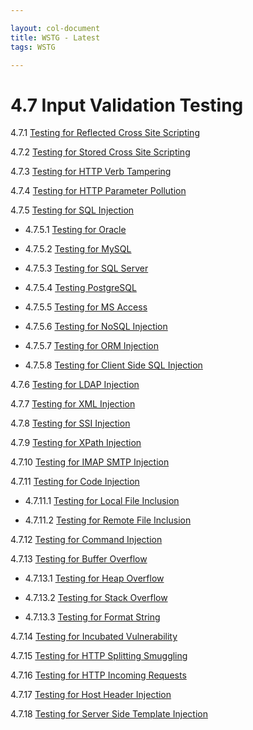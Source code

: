 ```yaml
---

layout: col-document
title: WSTG - Latest
tags: WSTG

---
```

# 4.7 Input Validation Testing

4.7.1 [Testing for Reflected Cross Site Scripting](01-Testing_for_Reflected_Cross_Site_Scripting.md)

4.7.2 [Testing for Stored Cross Site Scripting](02-Testing_for_Stored_Cross_Site_Scripting.md)

4.7.3 [Testing for HTTP Verb Tampering](03-Testing_for_HTTP_Verb_Tampering.md)

4.7.4 [Testing for HTTP Parameter Pollution](04-Testing_for_HTTP_Parameter_Pollution.md)

4.7.5 [Testing for SQL Injection](05-Testing_for_SQL_Injection.md)

- 4.7.5.1 [Testing for Oracle](05.1-Testing_for_Oracle.md)

- 4.7.5.2 [Testing for MySQL](05.2-Testing_for_MySQL.md)

- 4.7.5.3 [Testing for SQL Server](05.3-Testing_for_SQL_Server.md)

- 4.7.5.4 [Testing PostgreSQL](05.4-Testing_PostgreSQL.md)

- 4.7.5.5 [Testing for MS Access](05.5-Testing_for_MS_Access.md)

- 4.7.5.6 [Testing for NoSQL Injection](05.6-Testing_for_NoSQL_Injection.md)

- 4.7.5.7 [Testing for ORM Injection](05.7-Testing_for_ORM_Injection.md)

- 4.7.5.8 [Testing for Client Side SQL Injection](05.8-Testing_for_Client_Side.md)

4.7.6 [Testing for LDAP Injection](06-Testing_for_LDAP_Injection.md)

4.7.7 [Testing for XML Injection](07-Testing_for_XML_Injection.md)

4.7.8 [Testing for SSI Injection](08-Testing_for_SSI_Injection.md)

4.7.9 [Testing for XPath Injection](09-Testing_for_XPath_Injection.md)

4.7.10 [Testing for IMAP SMTP Injection](10-Testing_for_IMAP_SMTP_Injection.md)

4.7.11 [Testing for Code Injection](11-Testing_for_Code_Injection.md)

- 4.7.11.1 [Testing for Local File Inclusion](11.1-Testing_for_Local_File_Inclusion.md)

- 4.7.11.2 [Testing for Remote File Inclusion](11.2-Testing_for_Remote_File_Inclusion.md)

4.7.12 [Testing for Command Injection](12-Testing_for_Command_Injection.md)

4.7.13 [Testing for Buffer Overflow](13-Testing_for_Buffer_Overflow.md)

- 4.7.13.1 [Testing for Heap Overflow](13.1-Testing_for_Heap_Overflow.md)

- 4.7.13.2 [Testing for Stack Overflow](13.2-Testing_for_Stack_Overflow.md)

- 4.7.13.3 [Testing for Format String](13.3-Testing_for_Format_String.md)

4.7.14 [Testing for Incubated Vulnerability](14-Testing_for_Incubated_Vulnerability.md)

4.7.15 [Testing for HTTP Splitting Smuggling](15-Testing_for_HTTP_Splitting_Smuggling.md)

4.7.16 [Testing for HTTP Incoming Requests](16-Testing_for_HTTP_Incoming_Requests.md)

4.7.17 [Testing for Host Header Injection](17-Testing_for_Host_Header_Injection.md)

4.7.18 [Testing for Server Side Template Injection](18-Testing_for_Server_Side_Template_Injection.md)
